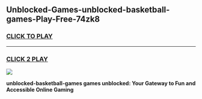 
## Unblocked-Games-unblocked-basketball-games-Play-Free-74zk8
<h3>
<a href="https://premium76.site?title=unblocked-basketball-games&ref=15A">CLICK TO PLAY</a></h3>
<hr>

<h3>
<a href="https://premium76.site?title=unblocked-basketball-games&ref=15A">CLICK 2 PLAY</a>
  
</h3>

<a href="https://premium76.site?title=unblocked-basketball-games&ref=15A"><img src="https://clearcache.store/games.png"></a>


**unblocked-basketball-games games unblocked: Your Gateway to Fun and Accessible Online Gaming**
